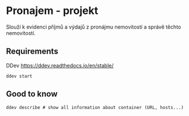 # Pronajem - projekt

Slouží k evidenci příjmů a výdajů z pronájmu nemovitostí a správě těchto nemovitostí.

## Requirements

DDev https://ddev.readthedocs.io/en/stable/

```shell
ddev start
```

## Good to know

```shell
ddev describe # show all information about container (URL, hosts...)
```
